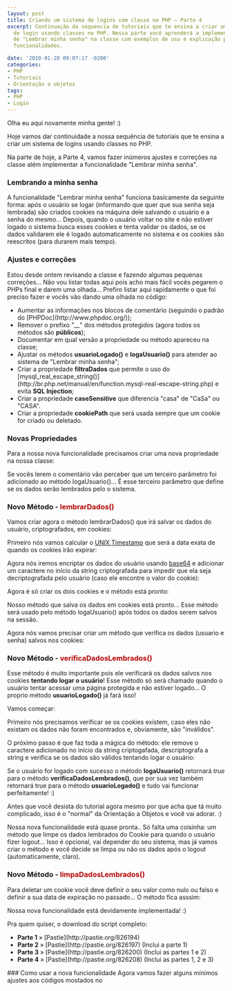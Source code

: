 ```yaml
---
layout: post
title: Criando um sistema de logins com classe no PHP – Parte 4
excerpt: Continuação da sequencia de tutoriais que te ensina a criar um poderoso sistema
  de login usando classes no PHP. Nessa parte você aprenderá a implementar o sistema
  de "Lembrar minha senha" na classe com exemplos de uso e explicação para todas as
  funcionalidades.

date: '2010-01-28 09:07:17 -0200'
categories:
- PHP
- Tutoriais
- Orientação a objetos
tags:
- PHP
- Login
---
```

Olha eu aqui novamente minha gente! :)

Hoje vamos dar continuidade a nossa sequëncia de tutoriais que te ensina a criar um sistema de logins usando classes no PHP.

Na parte de hoje, a Parte 4, vamos fazer inúmeros ajustes e correções na classe além implementar a funcionalidade "Lembrar minha senha".

### Lembrando a minha senha
A funcionalidade "Lembrar minha senha" funciona basicamente da seguinte forma: após o usuário se logar (informando que quer que sua senha seja lembrada) são criados cookies na máquina dele salvando o usuário e a senha do mesmo... Depois, quando o usuário voltar no site e não estiver logado o sistema busca esses cookies e tenta validar os dados, se os dados validarem ele é logado automaticamente no sistema e os cookies são reescritos (para durarem mais tempo).

### Ajustes e correções
Estou desde ontem revisando a classe e fazendo algumas pequenas correções... Não vou listar todas aqui pois acho mais fácil vocês pegarem o PHPs final e darem uma olhada... Prefiro listar aqui rapidamente o que foi preciso fazer e vocês vão dando uma olhada no código:

<ul>
<li>Aumentar as informações nos blocos de comentário (seguindo o padrão do [PHPDoc](http://www.phpdoc.org/));</li>
<li>Remover o prefixo "__" dos métodos protegidos (agora todos os métodos são <strong>públicos</strong>);</li>
<li>Documentar em qual versão a propriedade ou método apareceu na classe;</li>
<li>Ajustar os métodos <strong>usuarioLogado()</strong> e <strong>logaUsuario()</strong> para atender ao sistema de "Lembrar minha senha";</li>
<li>Criar a propriedade <strong>filtraDados</strong> que permite o uso do [mysql_real_escape_string()](http://br.php.net/manual/en/function.mysql-real-escape-string.php) e evita <strong>SQL Injection</strong>;</li>
<li>Criar a propriedade <strong>caseSensitive</strong> que diferencia "casa" de "CaSa" ou "CASA".</li>
<li>Criar a propriedade <strong>cookiePath</strong> que será usada sempre que um cookie for criado ou deletado.</li>
</ul>


### Novas Propriedades
Para a nossa nova funcionalidade precisamos criar uma nova propriedade na nossa classe:

<div data-gist-id="3e6c2da1c87a0b93359a" data-gist-show-loading="false"></div>

Se vocês lerem o comentário vão perceber que um terceiro parâmetro foi adicionado ao método logaUsuario()... É esse terceiro parâmetro que define se os dados serão lembrados pelo o sistema.

### Novo Método - <span style="color: #B40000">lembrarDados()</span>
Vamos criar agora o método lembrarDados() que irá salvar os dados do usuário, criptografados, em cookies:

<div data-gist-id="32da0b8315c89e638027" data-gist-show-loading="false"></div>

Primeiro nós vamos calcular o [UNIX Timestamp](http://pt.wikipedia.org/wiki/Era_Unix) que será a data exata de quando os cookies irão expirar:

<div data-gist-id="6edb2fcb33fd2df36152" data-gist-show-loading="false"></div>

Agora nós iremos encriptar os dados do usuário usando [base64](http://pt.wikipedia.org/wiki/Base64) e adicionar um caractere no início da string criptografada para impedir que ela seja decriptografada pelo usuário (caso ele encontre o valor do cookie):

<div data-gist-id="3e9d0bd09dac0226b2c7" data-gist-show-loading="false"></div>

Agora é só criar os dois cookies e o método está pronto:

<div data-gist-id="507a733aceef9aab0071" data-gist-show-loading="false"></div>

Nosso método que salva os dados em cookies está pronto... Esse método será usado pelo método logaUsuario() após todos os dados serem salvos na sessão.

Agora nós vamos precisar criar um método que verifica os dados (usuario e senha) salvos nos cookies:

### Novo Método - <span style="color: #B40000">verificaDadosLembrados()</span>
Esse método é muito importante pois ele verificará os dados salvos nos cookies <strong>tentando logar o usuário</strong>! Esse método só será chamado quando o usuário tentar acessar uma página protegida e não estiver logado... O proprio método <strong>usuarioLogado()</strong> já fará isso!

Vamos começar:

<div data-gist-id="34a656d98292dbab5199" data-gist-show-loading="false"></div>

Primeiro nós precisamos verificar se os cookies existem, caso eles não existam os dados não foram encontrados e, obviamente, são "inválidos".

<div data-gist-id="c7e66c80fdbd1c560faa" data-gist-show-loading="false"></div>

O próximo passo é que faz toda a mágica do método: ele remove o caractere adicionado no início da string criptogafada, descriptografa a string e verifica se os dados são válidos tentando logar o usuário:

<div data-gist-id="41b16e0e02d6f9684a84" data-gist-show-loading="false"></div>

Se o usuário for logado com sucesso o método <strong>logaUsuario()</strong> retornará <em>true</em> para o método <strong>verificaDadosLembrados()</strong>, que por sua vez também retornará true para o método <strong>usuarioLogado()</strong> e tudo vai funcionar perfeitamente! :)

Antes que você desista do tutorial agora mesmo por que acha que tá muito complicado, isso é o "normal" da Orientação a Objetos e você vai adorar. :)

Nossa nova funcionalidade está quase pronta.. Só falta uma coisinha: um método que limpe os dados lembrados do Cookie para quando o usuário fizer logout... Isso é opcional, vai depender do seu sistema, mas já vamos criar o método e você decide se limpa ou não os dados após o logout (automaticamente, claro).

### Novo Método - <span style="color: #B40000">limpaDadosLembrados()</span>
Para deletar um cookie você deve definir o seu valor como nulo ou falso e definir a sua data de expiração no passado... O método fica asssim:

<div data-gist-id="e0d47db8bca966659497" data-gist-show-loading="false"></div>

Nossa nova funcionalidade está devidamente implementada! :)

Pra quem quiser, o download do script completo:

<ul>
<li><strong>Parte 1</strong> » [Pastie](http://pastie.org/826194)</li>
<li><strong>Parte 2</strong> » [Pastie](http://pastie.org/826197) (Inclui a parte 1)</li>
<li><strong>Parte 3</strong> » [Pastie](http://pastie.org/826200) (Inclui as partes 1 e 2)</li>
<li><strong>Parte 4</strong> » [Pastie](http://pastie.org/826208) (Inclui as partes 1, 2 e 3)</li>
</ul>
### Como usar a nova funcionalidade
Agora vamos fazer alguns mínimos ajustes aos códigos mostados no <a href="/sistema-de-logins-com-classe-no-php-como-usar" title="Sistema de logins com classe no PHP â

